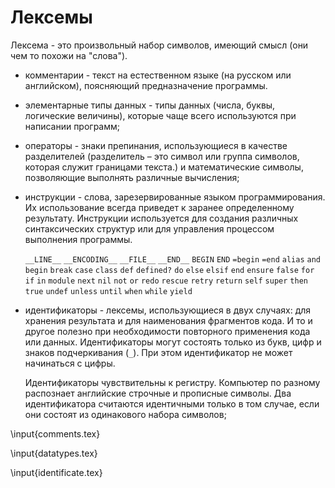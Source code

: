 # Лексемы

Лексема - это произвольный набор символов, имеющий смысл (они чем то похожи на "слова").

+ комментарии - текст на естественном языке (на русском или английском), поясняющий предназначение программы.

+ элементарные типы данных - типы данных (числа, буквы, логические величины), которые чаще всего используются при написании программ;

+ операторы - знаки препинания, использующиеся в качестве разделителей (разделитель – это символ или группа символов, которая служит границами текста.) и математические символы, позволяющие выполнять различные вычисления;

+ инструкции - слова, зарезервированные языком программирования. Их использование всегда приведет к заранее определенному результату. Инструкции используется для создания различных синтаксических структур или для управления процессом выполнения программы.

    `__LINE__` `__ENCODING__` `__FILE__` `__END__` `BEGIN` `END` `=begin` `=end` `alias` `and` `begin` `break` `case` `class` `def` `defined?` `do` `else` `elsif` `end` `ensure` `false` `for` `if` `in` `module` `next` `nil` `not` `or` `redo` `rescue` `retry` `return` `self` `super` `then` `true` `undef` `unless` `until` `when` `while` `yield`

+ идентификаторы - лексемы, использующиеся в двух случаях: для хранения результата и для наименования фрагментов кода. И то и другое полезно при необходимости повторного применения кода или данных. Идентификаторы могут состоять только из букв, цифр и знаков подчеркивания (`_`). При этом идентификатор не может начинаться с цифры.

    Идентификаторы чувствительны к регистру. Компьютер по разному распознает английские строчные и прописные символы. Два идентификатора считаются идентичными только в том случае, если они состоят из одинакового набора символов;

\input{comments.tex}

\input{datatypes.tex}

\input{identificate.tex}

